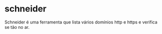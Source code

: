 # schneider
Schneider é uma ferramenta que lista vários domínios http e https e verifica se tão no ar.
